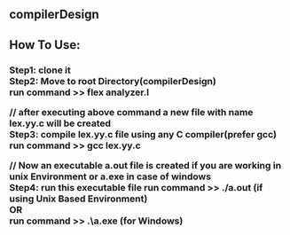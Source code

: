 ## compilerDesign
<h2>How To Use:</h2>
<h3>Step1: clone it <br>
Step2: Move to root Directory(compilerDesign)  <br>
       run command >> flex analyzer.l
  
// after executing above command a new file with name lex.yy.c will be created  <br>
Step3: compile lex.yy.c file using any C compiler(prefer gcc)   <br>
       run command >> gcc lex.yy.c  <br>
  
// Now an executable a.out file is created if you are working in unix Environment or a.exe in case of windows  <br>
Step4: run this executable file
       run command >> ./a.out (if using Unix Based Environment)  <br>
        OR   <br>
        run command >> .\a.exe (for Windows)  </h3>  <br>


